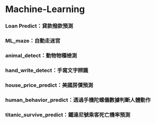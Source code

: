 # Machine-Learning
### Loan Predict：貸款撥款預測
### ML_maze：自動走迷宮
### animal_detect：動物物種檢測
### hand_write_detect：手寫文字辨識
### house_price_predict：美國房價預測
### human_behavior_predict：透過手機陀螺儀數據判斷人體動作
### titanic_survive_predict：鐵達尼號乘客死亡機率預測
